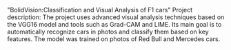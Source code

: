 "BolidVision:Classification and Visual Analysis of F1 cars"
Project description: The project uses advanced visual analysis techniques based on the VGG16 model and tools such as Grad-CAM and LIME. 
Its main goal is to automatically recognize cars in photos and classify them based on key features.
The model was trained on photos of Red Bull and Mercedes cars.

